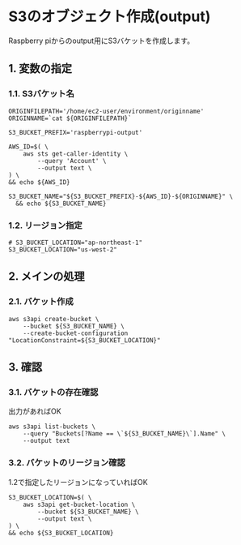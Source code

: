 <!-- omit in toc -->
# S3のオブジェクト作成(output)

Raspberry piからのoutput用にS3バケットを作成します。

## 1. 変数の指定

### 1.1. S3バケット名

    ORIGINFILEPATH='/home/ec2-user/environment/originname'
    ORIGINNAME=`cat ${ORIGINFILEPATH}`

    S3_BUCKET_PREFIX='raspberrypi-output'

    AWS_ID=$( \
        aws sts get-caller-identity \
            --query 'Account' \
            --output text \
    ) \
    && echo ${AWS_ID}

    S3_BUCKET_NAME="${S3_BUCKET_PREFIX}-${AWS_ID}-${ORIGINNAME}" \
      && echo ${S3_BUCKET_NAME}

### 1.2. リージョン指定

    # S3_BUCKET_LOCATION="ap-northeast-1"
    S3_BUCKET_LOCATION="us-west-2"

## 2. メインの処理

### 2.1. バケット作成

    aws s3api create-bucket \
        --bucket ${S3_BUCKET_NAME} \
        --create-bucket-configuration "LocationConstraint=${S3_BUCKET_LOCATION}"

## 3. 確認

### 3.1. バケットの存在確認

出力があればOK

    aws s3api list-buckets \
        --query "Buckets[?Name == \`${S3_BUCKET_NAME}\`].Name" \
        --output text

### 3.2. バケットのリージョン確認

1.2で指定したリージョンになっていればOK

    S3_BUCKET_LOCATION=$( \
        aws s3api get-bucket-location \
            --bucket ${S3_BUCKET_NAME} \
            --output text \
    ) \
    && echo ${S3_BUCKET_LOCATION}
